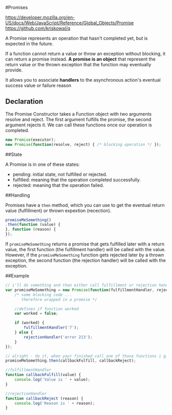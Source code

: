 #Promises

https://developer.mozilla.org/en-US/docs/Web/JavaScript/Reference/Global_Objects/Promise
https://github.com/kriskowal/q

A Promise represents an operation that hasn't completed yet, but is expected in the future.

If a function cannot return a value or throw an exception without blocking, it can return a promise instead. **A promise is an object** that represent the return value or the thrown exception that the function may eventually provide.

It allows you to associate **handlers** to the asynchronous action's eventual success value or failure reason

## Declaration

The Promise Constructor takes a Function object with two arguments resolve and reject. The first argument fulfills the promise, the second argument rejects it. We can call these functions once our operation is completed.

```js
new Promise(executor);
new Promise(function(resolve, reject) { /* blocking operation */ });
```

##State

A Promise is in one of these states:

- pending: initial state, not fulfilled or rejected.
- fulfilled: meaning that the operation completed successfully.
- rejected: meaning that the operation failed.

##Handling

Promises have a `then` method, which you can use to get the eventual return value (fulfillment) or thrown expextion (recection).

```js
promiseMeSomething()
.then(function (value) {
}, function (reason) {
});
```

If `promiseMeSomething` returns a promise that gets fulfilled later with a return value, the first function (the fulfillment handler) will be called with the value. However, if the `promiseMeSomething` function gets rejected later by a thrown exception, the second function (the rejection handler) will be called with the exception.

##Example

```js
// i'll do something and than either call fulfillment or rejection handler
var promiseMeSomething = new Promise(function(fulfillmentHandler, rejectionHandler) {
    /* some blocking code ...
       therefore wrapped in a promise */

    //defines if function worked
    var worked = false;

    if (worked) {
        fulfillmentHandler('7');
    } else {
        rejectionHandler('error 213');
    }
});

// alright - do it, when your finished call one of those functions i give you
promiseMeSomething.then(callbackFulfill, callbackReject);

//fulfillmentHandler
function callbackFulfill(value) {
    console.log('Value is ' + value);
}

//rejectionHandler
function callbackReject (reason) {
    console.log('Reason is ' + reason);
}
```